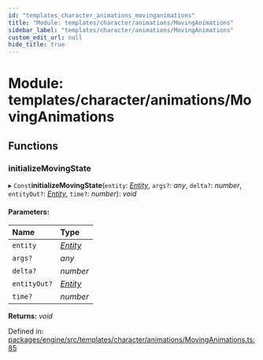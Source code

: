 ```yaml
---
id: "templates_character_animations_movinganimations"
title: "Module: templates/character/animations/MovingAnimations"
sidebar_label: "templates/character/animations/MovingAnimations"
custom_edit_url: null
hide_title: true
---
```


# Module: templates/character/animations/MovingAnimations

## Functions

### initializeMovingState

▸ `Const`**initializeMovingState**(`entity`: [*Entity*](../classes/ecs_classes_entity.entity.md), `args?`: *any*, `delta?`: *number*, `entityOut?`: [*Entity*](../classes/ecs_classes_entity.entity.md), `time?`: *number*): *void*

#### Parameters:

Name | Type |
:------ | :------ |
`entity` | [*Entity*](../classes/ecs_classes_entity.entity.md) |
`args?` | *any* |
`delta?` | *number* |
`entityOut?` | [*Entity*](../classes/ecs_classes_entity.entity.md) |
`time?` | *number* |

**Returns:** *void*

Defined in: [packages/engine/src/templates/character/animations/MovingAnimations.ts:85](https://github.com/xr3ngine/xr3ngine/blob/716a06460/packages/engine/src/templates/character/animations/MovingAnimations.ts#L85)
